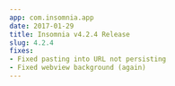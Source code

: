 ```yaml
---
app: com.insomnia.app
date: 2017-01-29
title: Insomnia v4.2.4 Release
slug: 4.2.4
fixes:
- Fixed pasting into URL not persisting
- Fixed webview background (again)
---
```

